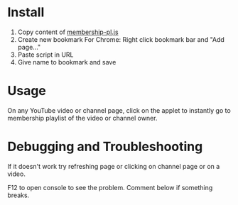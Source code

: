 # Install
1. Copy content of [membership-pl.js](#file-membership-pl-js)
2. Create new bookmark
  For Chrome: Right click bookmark bar and "Add page..."
3. Paste script in URL
4. Give name to bookmark and save

# Usage
On any YouTube video or channel page, click on the applet to instantly go to membership playlist of the video or channel owner.

# Debugging and Troubleshooting
If it doesn't work try refreshing page or clicking on channel page or on a video.

F12 to open console to see the problem. Comment below if something breaks.